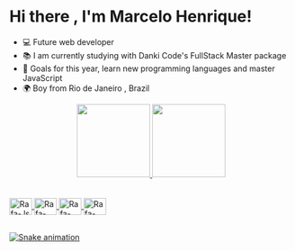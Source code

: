 <div>
 <h1>Hi there , I'm Marcelo Henrique!
</div>

-  💻 Future web developer
-  📚 I am currently studying with Danki Code's FullStack Master package
-  🚀 Goals for this year, learn new programming languages and master JavaScript
-  🌍 Boy from Rio de Janeiro , Brazil

<div align="center">
  <a href="https://github.com/marcelohenrique10">
  <img height="130em" src="https://github-readme-stats.vercel.app/api?username=marcelohenrique10&hide_title=true&show_icons=true&theme=react&include_all_commits=true&count_private=true"/>
  <img height="130em" src="https://github-readme-stats.vercel.app/api/top-langs/?username=marcelohenrique10&hide_title=true&layout=compact&langs_count=7&theme=react"/>
</div><br>

<div style="display: inline_block"><br>
  <img align="center" alt="Rafa-Js" height="30" width="40" src="https://cdn.jsdelivr.net/gh/devicons/devicon/icons/javascript/javascript-original.svg" />
  <img align="center" alt="Rafa-React" height="30" width="40" src="https://cdn.jsdelivr.net/gh/devicons/devicon/icons/react/react-original.svg"/>
  <img align="center" alt="Rafa-HTML" height="30" width="40" src="https://cdn.jsdelivr.net/gh/devicons/devicon/icons/html5/html5-original.svg"/>
  <img align="center" alt="Rafa-CSS" height="30" width="40" src="https://cdn.jsdelivr.net/gh/devicons/devicon/icons/css3/css3-original.svg"/>
  
  
</div><br>
  

  ![Snake animation](https://github.com/marcelohenrique10/marcelohenrique10/blob/output/github-contribution-grid-snake.svg)
